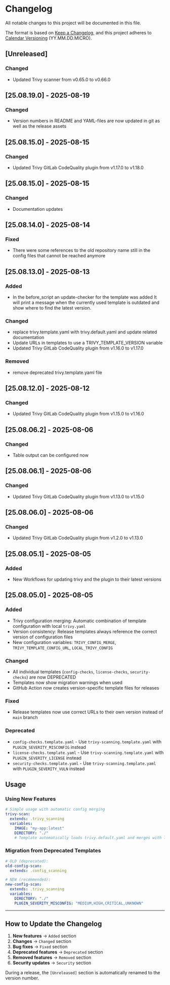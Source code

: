 # Changelog

All notable changes to this project will be documented in this file.

The format is based on [Keep a Changelog](https://keepachangelog.com/en/1.0.0/),
and this project adheres to [Calendar Versioning](https://calver.org/) (YY.MM.DD.MICRO).

## [Unreleased]

### Changed
- Updated Trivy scanner from v0.65.0 to v0.66.0

## [25.08.19.0] - 2025-08-19
### Changed
- Version numbers in README and YAML-files are now updated in git as well as the release assets

## [25.08.15.0] - 2025-08-15
### Changed
- Updated Trivy GitLab CodeQuality plugin from v1.17.0 to v1.18.0

## [25.08.15.0] - 2025-08-15
### Changed
- Documentation updates

## [25.08.14.0] - 2025-08-14
### Fixed
- There were some references to the old repository name still in the config files that cannot be reached anymore

## [25.08.13.0] - 2025-08-13
### Added
- In the before_script an update-checker for the template was added
  It will print a message when the currently used template is outdated and show where to find the latest version.

### Changed
- replace trivy.template.yaml with trivy.default.yaml and update related documentation
- Update URLs in templates to use a TRIVY_TEMPLATE_VERSION variable
- Updated Trivy GitLab CodeQuality plugin from v1.16.0 to v1.17.0

### Removed
* remove deprecated trivy.template.yaml file

## [25.08.12.0] - 2025-08-12
### Changed
- Updated Trivy GitLab CodeQuality plugin from v1.15.0 to v1.16.0

## [25.08.06.2] - 2025-08-06

### Changed
- Table output can be configured now

## [25.08.06.1] - 2025-08-06

### Changed
- Updated Trivy GitLab CodeQuality plugin from v1.13.0 to v1.15.0

## [25.08.06.0] - 2025-08-06

### Changed
- Updated Trivy GitLab CodeQuality plugin from v1.2.0 to v1.13.0

## [25.08.05.1] - 2025-08-05

### Added
- New Workflows for updating trivy and the plugin to their latest versions

## [25.08.05.0] - 2025-08-05

### Added
- Trivy configuration merging: Automatic combination of template configuration with local `trivy.yaml`
- Version consistency: Release templates always reference the correct version of configuration files
- New configuration variables: `TRIVY_CONFIG_MERGE`, `TRIVY_TEMPLATE_CONFIG_URL`, `LOCAL_TRIVY_CONFIG`

### Changed
- All individual templates (`config-checks`, `license-checks`, `security-checks`) are now DEPRECATED
- Templates now show migration warnings when used
- GitHub Action now creates version-specific template files for releases

### Fixed
- Release templates now use correct URLs to their own version instead of `main` branch

### Deprecated
- `config-checks.template.yaml` - Use `trivy-scanning.template.yaml` with `PLUGIN_SEVERITY_MISCONFIG` instead
- `license-checks.template.yaml` - Use `trivy-scanning.template.yaml` with `PLUGIN_SEVERITY_LICENSE` instead  
- `security-checks.template.yaml` - Use `trivy-scanning.template.yaml` with `PLUGIN_SEVERITY_VULN` instead

## Usage

### Using New Features

```yaml
# Simple usage with automatic config merging
trivy-scan:
  extends: .trivy_scanning
  variables:
    IMAGE: "my-app:latest"
    DIRECTORY: "./"
    # Template automatically loads trivy.default.yaml and merges with local trivy.yaml
```

### Migration from Deprecated Templates

```yaml
# OLD (deprecated):
old-config-scan:
  extends: .config_scanning

# NEW (recommended):
new-config-scan:
  extends: .trivy_scanning
  variables:
    DIRECTORY: "./"
    PLUGIN_SEVERITY_MISCONFIG: "MEDIUM,HIGH,CRITICAL,UNKNOWN"
```

---

## How to Update the Changelog

1. **New features** → `Added` section
2. **Changes** → `Changed` section  
3. **Bug fixes** → `Fixed` section
4. **Deprecated features** → `Deprecated` section
5. **Removed features** → `Removed` section
6. **Security updates** → `Security` section

During a release, the `[Unreleased]` section is automatically renamed to the version number.
